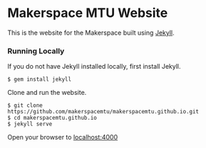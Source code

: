 # Makerspace MTU Website

This is the website for the Makerspace built using [Jekyll](http://jekyllrb.com/).

### Running Locally

If you do not have Jekyll installed locally, first install Jekyll.
```
$ gem install jekyll
```

Clone and run the website.
```
$ git clone https://github.com/makerspacemtu/makerspacemtu.github.io.git
$ cd makerspacemtu.github.io
$ jekyll serve
```

Open your browser to [localhost:4000](http://localhost:4000/)

